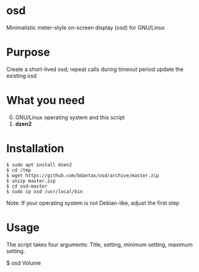 # osd
Minimalistic meter-style on-screen display (osd) for GNU/Linux

# Purpose
Create a short-lived osd; repeat calls during timeout period update the existing osd

# What you need
0. GNU/Linux operating system and this script
1. **dzen2**

# Installation
```
$ sudo apt install dzen2
$ cd /tmp
$ wget https://github.com/bdantas/osd/archive/master.zip
$ unzip master.zip
$ cd osd-master
$ sudo cp osd /usr/local/bin
```
Note: If your operating system is not Debian-like, adjust the first step

# Usage
The script takes four arguments: Title, setting, minimum setting, maximum setting.

$ osd Volume 

